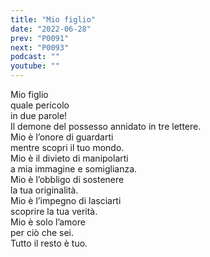 ```yaml
---
title: "Mio figlio"
date: "2022-06-28"
prev: "P0091"
next: "P0093"
podcast: ""
youtube: ""
---
```


Mio figlio  
quale pericolo  
in due parole!  
Il demone del possesso 
annidato in tre lettere.  
Mio è l’onore di guardarti  
mentre scopri il tuo mondo.  
Mio è il divieto di manipolarti  
a mia immagine e somiglianza.  
Mio è l’obbligo di sostenere  
la tua originalità.  
Mio è l’impegno di lasciarti  
scoprire la tua verità.  
Mio è solo l’amore  
per ciò che sei.  
Tutto il resto è tuo.
